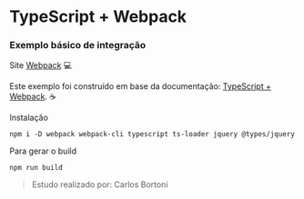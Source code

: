 # TypeScript + Webpack

### Exemplo básico de integração

Site [Webpack](https://webpack.js.org/) :computer:

Este exemplo foi construído em base da documentação: [TypeScript + Webpack](https://webpack.js.org/guides/typescript/). :coffee:

Instalação
```
npm i -D webpack webpack-cli typescript ts-loader jquery @types/jquery
```


Para gerar o build
```
npm run build
```


> Estudo realizado por: Carlos Bortoni
